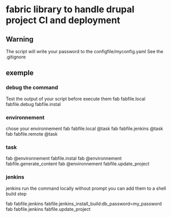 fabric library to handle drupal project CI and deployment
=========================================================

## Warning ##
The script will write your password to the configfile/myconfig.yaml
See the .gitignore

## exemple ##
### debug the command ###
Test the output of your script before execute them
fab fabfile.local fabfile.debug fabfile.instal

### environnement ###
chose your environnement 
fab fabfile.local @task
fab fabfile.jenkins @task
fab fabfile.remote @task


### task ###
fab @environnement fabfile.instal
fab @environnement fabfile.generate_content
fab @environnement fabfile.update_project

### jenkins ###
jenkins run the command locally without prompt you can add them to a shell build
step

fab fabfile.jenkins fabfile.jenkins_install_build:db_password=my_password
fab fabfile.jenkins fabfile.update_project



